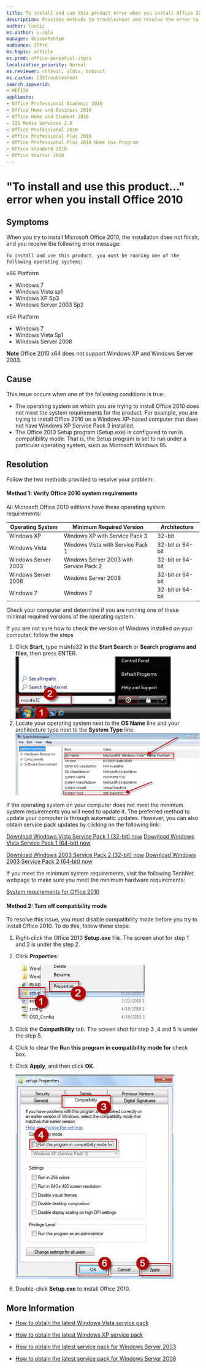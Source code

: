 ```yaml
---
title: To install and use this product error when you install Office 2010
description: Provides methods to troubleshoot and resolve the error to install and use this product you must be running one of the following operating systems.
author: lucciz
ms.author: v-zolu
manager: dcscontentpm
audience: ITPro 
ms.topic: article 
ms.prod: office-perpetual-itpro
localization_priority: Normal
ms.reviewer: chhavil, aldox, bobcool
ms.custom: CSSTroubleshoot
search.appverid: 
- MET150
appliesto:
- Office Professional Academic 2010
- Office Home and Business 2010
- Office Home and Student 2010
- IIS Media Services 2.0
- Office Professional 2010
- Office Professional Plus 2010
- Office Professional Plus 2010 Home Use Program
- Office Standard 2010
- Office Starter 2010
---
```


#  "To install and use this product..." error when you install Office 2010

##  Symptoms

When you try to install Microsoft Office 2010, the installation does not finish, and you receive the following error message:

    To install and use this product, you must be running one of the following operating systems:

x86 Platform

- Windows 7   
- Windows Vista sp1   
- Windows XP Sp3   
- Windows Server 2003 Sp2    

x64 Platform

- Windows 7   
- Windows Vista Sp1   
- Windows Server 2008   

**Note** Office 2010 x64 does not support Windows XP and Windows Server 2003.

##  Cause

This issue occurs when one of the following conditions is true:

- The operating system on which you are trying to install Office 2010 does not meet the system requirements for the product. For example, you are trying to install Office 2010 on a Windows XP-based computer that does not have Windows XP Service Pack 3 installed.   
- The Office 2010 Setup program (Setup.exe) is configured to run in compatibility mode. That is, the Setup program is set to run under a particular operating system, such as Microsoft Windows 95.   


##  Resolution

Follow the two methods provided to resolve your problem:

#### Method 1: Verify Office 2010 system requirements
 All Microsoft Office 2010 editions have these operating system requirements:

|Operating System| Minimum Required Version| Architecture |
|--|--|--|
|Windows XP|Windows XP with Service Pack 3|32-bit |
|Windows Vista|Windows Vista with Service Pack 1|32-bit or 64-bit |
|Windows Server 2003|Windows Server 2003 with Service Pack 2|32-bit or 64-bit |
|Windows Server 2008|Windows Server 2008|32-bit or 64-bit |
|Windows 7|Windows 7|32-bit or 64-bit |

Check your computer and determine if you are running one of these minimal required versions of the operating system.

If you are not sure how to check the version of Windows installed on your computer, follow the steps  

 
1. Click **Start,** type msinfo32 in the **Start Search** or **Search programs and files**, then press ENTER.
 ![search page](./media/install-and-use-this-product-error/search-page.png)    
2. Locate your operating system next to the **OS Name** line and your architecture type next to the **System Type** line.
 ![system information](./media/install-and-use-this-product-error/system-information.png)    
     
 If the operating system on your computer does not meet the minimum system requirements you will need to update it. The preferred method to update your computer is through automatic updates. However, you can also obtain service pack updates by clicking on the following link:

[Download Windows Vista Service Pack 1 (32-bit) now](https://www.microsoft.com/downloads/details.aspx?familyid=f559842a-9c9b-4579-b64a-09146a0ba746)
 [Download Windows Vista Service Pack 1 (64-bit) now](https://www.microsoft.com/downloads/details.aspx?familyid=86d267bd-dfcd-47cf-aa76-dc0626dcdf10)

[Download Windows 2003 Service Pack 2 (32-bit) now](https://www.microsoft.com/downloads/details.aspx?familyid=95ac1610-c232-4644-b828-c55eec605d55)
 [Download Windows 2003 Service Pack 2 (64-bit) now](https://www.microsoft.com/downloads/details.aspx?familyid=08fec2f5-6e3b-4e0d-9314-646414d0a421)
 
If you meet the minimum system requirements, visit the following TechNet webpage to make sure you meet the minimum hardware requirements:

[System requirements for Office 2010](https://technet.microsoft.com/library/ee624351.aspx) 
#### Method 2: Turn off compatibility mode
 To resolve this issue, you must disable compatibility mode before you try to install Office 2010. To do this, follow these steps: 
 
1. Right-click the Office 2010 **Setup.exe** file. The screen shot for step 1 and 2 is under the step 2.    
2. Click **Properties**.

   ![Click Properties](./media/install-and-use-this-product-error/click-properties.png)

3. Click the **Compatibility** tab. The screen shot for step 3 ,4 and 5 is under the step 5.    
4. Click to clear the **Run this program in compatibility mode for** check box.    
5. Click **Apply**, and then click **OK**.

   ![Click Apply, and then click OK](./media/install-and-use-this-product-error/click-apply-and-then-click-ok.png)  
1. Double-click **Setup.exe** to install Office 2010.    
  

##  More Information

- [ How to obtain the latest Windows Vista service pack](https://support.microsoft.com/help/935791)

- [ How to obtain the latest Windows XP service pack](https://support.microsoft.com/help/322389)

- [ How to obtain the latest service pack for Windows Server 2003](https://support.microsoft.com/help/889100) 

- [ How to obtain the latest service pack for Windows Server 2008](https://support.microsoft.com/help/968849)
